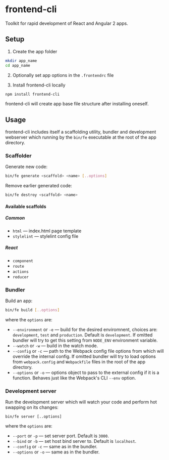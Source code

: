 frontend-cli
============

Toolkit for rapid development of React and Angular 2 apps.

Setup
-----

1. Create the app folder

  ```sh
  mkdir app_name
  cd app_name
  ```

2. Optionally set app options in the `.frontendrc` file

3. Install frontend-cli locally

  ```sh
  npm install frontend-cli
  ```

  frontend-cli will create app base file structure after installing oneself.

Usage
-----

frontend-cli includes itself a scaffolding utility, bundler and development webserver which running by the `bin/fe` executable at the root of the app directory.

### Scaffolder

Generate new code:

```sh
bin/fe generate <scaffold> <name> [..options]
```

Remove earlier generated code:

```sh
bin/fe destroy <scaffold> <name>
```

#### Available scaffolds

##### Common

* `html` — index.html page template
* `stylelint` — stylelint config file

##### React

* `component`
* `route`
* `actions`
* `reducer`

### Bundler

Build an app:

```sh
bin/fe build [..options]
```

where the `options` are:

* `--environment` or `-e` — build for the desired enviromnent, choices are: `development`, `test` and `production`. Default is `development`. If omitted bundler will try to get this setting from `NODE_ENV` environment variable.
* `--watch` or `-w` — build in the watch mode.
* `--config` or `-c` — path to the Webpack config file options from which will override the internal config. If omitted bundler will try to load options from `webpack.config` and `Webpackfile` files in the root of the app directory.
* `--options` or `-o` — options object to pass to the external config if it is a function. Behaves just like the Webpack's CLI `--env` option.

### Development server

Run the development server which will watch your code and perform hot swapping on its changes:

```
bin/fe server [..options]
```

where the `options` are:

* `--port` or `-p` — set server port. Default is `3000`.
* `--bind` or `-b` — set host bind server to. Default is `localhost`.
* `--config` or `-c` — same as in the bundler.
* `--options` or `-o` — same as in the bundler.
